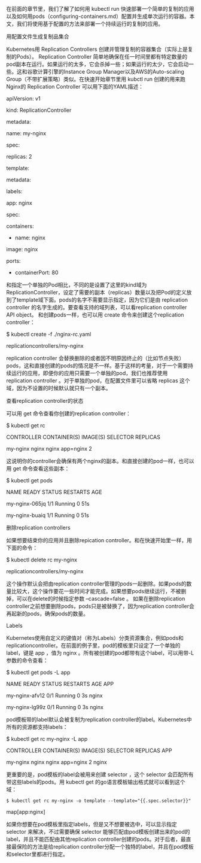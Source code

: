 在前面的章节里，我们了解了如何用 kubectl run 快速部署一个简单的复制的应用以及如何用pods（configuring-containers.md）配置并生成单次运行的容器。本文，我们将使用基于配置的方法来部署一个持续运行的复制的应用。



用配置文件生成复制品集合

Kubernetes用 Replication Controllers 创建并管理复制的容器集合（实际上是复制的Pods）。 Replication Controller 简单地确保在任一时间里都有特定数量的pod副本在运行。如果运行的太多，它会杀掉一些；如果运行的太少，它会启动一些。这和谷歌计算引擎的Instance Group Manager以及AWS的Auto-scaling Group（不带扩展策略）类似。在快速开始章节里用 kubctl run 创建的用来跑Nginx的 Replication Controller 可以用下面的YAML描述：



apiVersion: v1

kind: ReplicationController

metadata:

name: my-nginx

spec:

replicas: 2

template:

metadata:

labels:

app: nginx

spec:

containers:

- name: nginx

image: nginx

ports:

- containerPort: 80

和指定一个单独的Pod相比，不同的是设置了这里的kind域为ReplicationController，设定了需要的副本（replicas）数量以及把Pod的定义放到了template域下面。pods的名字不需要显示指定，因为它们是由 replication controller 的名字生成的。要查看支持的域列表，可以看replication controller API object。 和创建pods一样，也可以用 create 命令来创建这个replication controller：



$ kubectl create -f ./nginx-rc.yaml

replicationcontrollers/my-nginx

replication controller 会替换删除的或者因不明原因终止的（比如节点失败）pods，这和直接创建的pods的情况是不一样。基于这样的考量，对于一个需要持续运行的应用，即便你的应用只需要一个单独的pod，我们也推荐使用 replication controller 。对于单独的pod，在配置文件里可以省略 replicas 这个域，因为不设置的时候默认就只有一个副本。



查看replication controller的状态

可以用 get 命令查看你创建的replication controller：



$ kubectl get rc

CONTROLLER  CONTAINER\(S\)   IMAGE\(S\)   SELECTOR    REPLICAS

my-nginx        nginx                  nginx      app=nginx  2

这说明你的controller会确保有两个nginx的副本。和直接创建的pod一样，也可以用 get 命令查看这些副本：



$ kubectl get pods

NAME             READY  STATUS    RESTARTS  AGE

my-nginx-065jq   1/1    Running   0         51s

my-nginx-buaiq   1/1    Running   0         51s

删除replication controllers

如果想要结束你的应用并且删除repication controller。和在快速开始里一样，用下面的命令：



$ kubectl delete rc my-nginx

replicationcontrollers/my-nginx

这个操作默认会把由replication controller管理的pods一起删除。如果pods的数量比较大，这个操作要花一些时间才能完成。如果想要pods继续运行，不被删掉，可以在delete的时候指定参数 –cascade=false 。 如果在删除replication controller之前想要删除pods，pods只是被替换了，因为replication controller会再起新的pods，确保pods的数量。



Labels

Kubernetes使用自定义的键值对（称为Labels）分类资源集合，例如pods和replicationcontroller。在前面的例子里，pod的模板里只设定了一个单独的label，键是 app ，值为 nginx 。所有被创建的pod都带有这个label，可以用带-L参数的命令查看：



$ kubectl get pods -L app

NAME            READY  STATUS   RESTARTS  AGE  APP

my-nginx-afv12  0/1    Running  0         3s   nginx

my-nginx-lg99z  0/1    Running  0         3s   nginx

pod模板带的label默认会被复制为replication controller的label。Kubernetes中所有的资源都支持labels：



$ kubectl get rc my-nginx -L app

CONTROLLER  CONTAINER\(S\)  IMAGE\(S\)  SELECTOR   REPLICAS  APP

my-nginx    nginx         nginx     app=nginx  2         nginx

更重要的是，pod模板的label会被用来创建 selector ，这个 selector 会匹配所有带这些labels的pods。用 kubectl get 的go语言模板输出格式就可以看到这个域：





```
$ kubectl get rc my-nginx -o template --template="{{.spec.selector}}"
```



map\[app:nginx\]

如果你想要在pod模板里指定labels，但是又不想要被选中，可以显示指定 selector 来解决，不过需要确保 selector 能够匹配由pod模板创建出来的pod的label，并且不能匹配由其他replication controller创建的pods。对于后者，最直接最保险的方法是给replication controller分配一个独特的label，并且在pod模板和selector里都进行指定。

